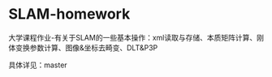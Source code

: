 # SLAM-homework
大学课程作业-有关于SLAM的一些基本操作：xml读取与存储、本质矩阵计算、刚体变换参数计算、图像&amp;坐标去畸变、DLT&amp;P3P

具体详见：master
